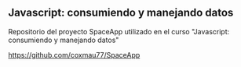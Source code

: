 ## Javascript: consumiendo y manejando datos

Repositorio del proyecto SpaceApp utilizado en el curso "Javascript: consumiendo y manejando datos"

https://github.com/coxmau77/SpaceApp
